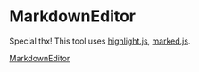 # MarkdownEditor

Special thx!
This tool uses [highlight.js](https://highlightjs.org/), [marked.js](https://marked.js.org/).

[MarkdownEditor](https://refrain-net.github.io/MarkdownEditor/)
